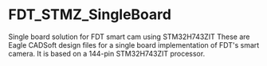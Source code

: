 # FDT_STMZ_SingleBoard
Single board solution for FDT smart cam using STM32H743ZIT
These are Eagle CADSoft design files for a single board implementation of FDT's smart camera. It is based on a 144-pin STM32H743ZIT processor.
